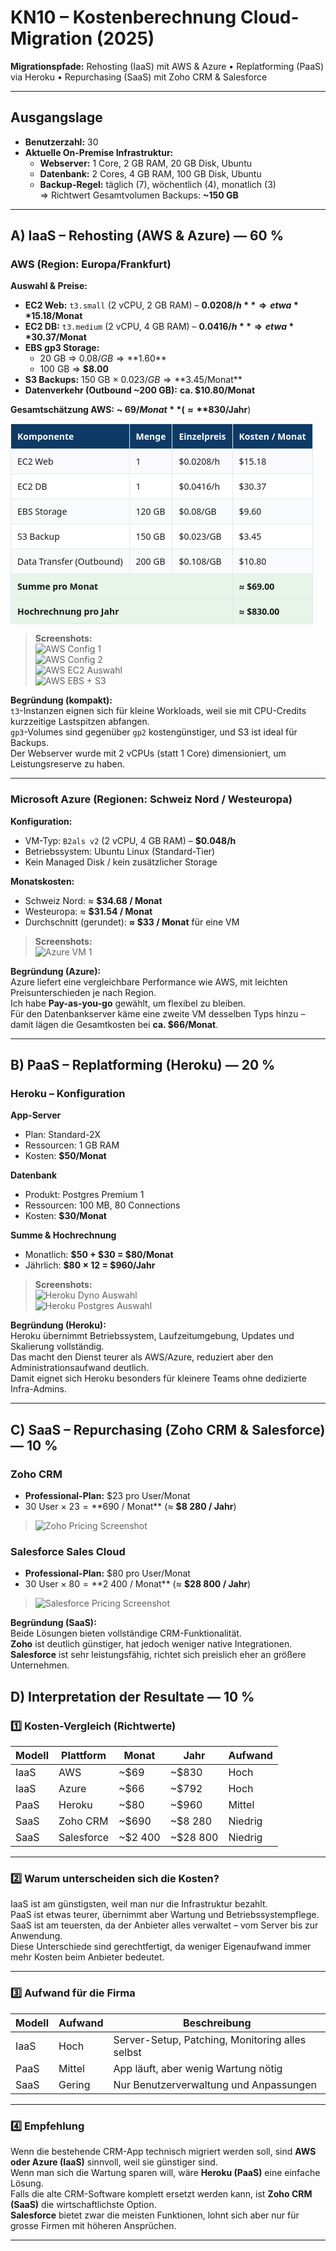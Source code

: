 # KN10 – Kostenberechnung Cloud-Migration (2025)
**Migrationspfade:** Rehosting (IaaS) mit AWS & Azure • Replatforming (PaaS) via Heroku • Repurchasing (SaaS) mit Zoho CRM & Salesforce

---

## Ausgangslage

- **Benutzerzahl:** 30
- **Aktuelle On-Premise Infrastruktur:**
  - **Webserver:** 1 Core, 2 GB RAM, 20 GB Disk, Ubuntu
  - **Datenbank:** 2 Cores, 4 GB RAM, 100 GB Disk, Ubuntu
  - **Backup-Regel:** täglich (7), wöchentlich (4), monatlich (3)  
    ⇒ Richtwert Gesamtvolumen Backups: **~150 GB**

---

## A) IaaS – Rehosting (AWS & Azure) — 60 %

### AWS (Region: Europa/Frankfurt)

**Auswahl & Preise:**
- **EC2 Web:** `t3.small` (2 vCPU, 2 GB RAM) – **$0.0208/h** ⇒ etwa **$15.18/Monat**
- **EC2 DB:** `t3.medium` (2 vCPU, 4 GB RAM) – **$0.0416/h** ⇒ etwa **$30.37/Monat**
- **EBS gp3 Storage:**
  - 20 GB ⇒ $0.08/GB ⇒ **$1.60**
  - 100 GB ⇒ **$8.00**
- **S3 Backups:** 150 GB × $0.023/GB ⇒ **$3.45/Monat**
- **Datenverkehr (Outbound ~200 GB):** **ca. $10.80/Monat**

**Gesamtschätzung AWS:** **~ $69/Monat** (≈ **$830/Jahr**)

<!-- Farbig formatierte Tabelle für bessere Übersicht -->
<table style="width:100%; border-collapse:collapse; font-family:system-ui, -apple-system, Segoe UI, Roboto, Arial; font-size:14px;">
  <thead>
    <tr style="background:#0d3b66; color:#fff; text-align:left;">
      <th style="padding:10px; border:1px solid #e5e7eb;">Komponente</th>
      <th style="padding:10px; border:1px solid #e5e7eb;">Menge</th>
      <th style="padding:10px; border:1px solid #e5e7eb;">Einzelpreis</th>
      <th style="padding:10px; border:1px solid #e5e7eb;">Kosten / Monat</th>
    </tr>
  </thead>
  <tbody>
    <tr style="background:#f8fafc;">
      <td style="padding:10px; border:1px solid #e5e7eb;">EC2 Web</td>
      <td style="padding:10px; border:1px solid #e5e7eb;">1</td>
      <td style="padding:10px; border:1px solid #e5e7eb;">$0.0208/h</td>
      <td style="padding:10px; border:1px solid #e5e7eb;">$15.18</td>
    </tr>
    <tr style="background:#ffffff;">
      <td style="padding:10px; border:1px solid #e5e7eb;">EC2 DB</td>
      <td style="padding:10px; border:1px solid #e5e7eb;">1</td>
      <td style="padding:10px; border:1px solid #e5e7eb;">$0.0416/h</td>
      <td style="padding:10px; border:1px solid #e5e7eb;">$30.37</td>
    </tr>
    <tr style="background:#f8fafc;">
      <td style="padding:10px; border:1px solid #e5e7eb;">EBS Storage</td>
      <td style="padding:10px; border:1px solid #e5e7eb;">120 GB</td>
      <td style="padding:10px; border:1px solid #e5e7eb;">$0.08/GB</td>
      <td style="padding:10px; border:1px solid #e5e7eb;">$9.60</td>
    </tr>
    <tr style="background:#ffffff;">
      <td style="padding:10px; border:1px solid #e5e7eb;">S3 Backup</td>
      <td style="padding:10px; border:1px solid #e5e7eb;">150 GB</td>
      <td style="padding:10px; border:1px solid #e5e7eb;">$0.023/GB</td>
      <td style="padding:10px; border:1px solid #e5e7eb;">$3.45</td>
    </tr>
    <tr style="background:#f8fafc;">
      <td style="padding:10px; border:1px solid #e5e7eb;">Data Transfer (Outbound)</td>
      <td style="padding:10px; border:1px solid #e5e7eb;">200 GB</td>
      <td style="padding:10px; border:1px solid #e5e7eb;">$0.108/GB</td>
      <td style="padding:10px; border:1px solid #e5e7eb;">$10.80</td>
    </tr>
    <tr style="background:#e6f4ea; font-weight:600;">
      <td colspan="3" style="padding:10px; border:1px solid #e5e7eb;">Summe pro Monat</td>
      <td style="padding:10px; border:1px solid #e5e7eb;">≈ $69.00</td>
    </tr>
    <tr style="background:#e6f4ea; font-weight:600;">
      <td colspan="3" style="padding:10px; border:1px solid #e5e7eb;">Hochrechnung pro Jahr</td>
      <td style="padding:10px; border:1px solid #e5e7eb;">≈ $830.00</td>
    </tr>
  </tbody>
</table>


> **Screenshots:**  
> ![AWS Config 1](image.png)  
> ![AWS Config 2](image-1.png)  
> ![AWS EC2 Auswahl](image-2.png)  
> ![AWS EBS + S3](image-3.png)

**Begründung (kompakt):**  
`t3`-Instanzen eignen sich für kleine Workloads, weil sie mit CPU-Credits kurzzeitige Lastspitzen abfangen.  
`gp3`-Volumes sind gegenüber `gp2` kostengünstiger, und S3 ist ideal für Backups.  
Der Webserver wurde mit 2 vCPUs (statt 1 Core) dimensioniert, um Leistungsreserve zu haben.

---

### Microsoft Azure (Regionen: Schweiz Nord / Westeuropa)

**Konfiguration:**
- VM-Typ: `B2als v2` (2 vCPU, 4 GB RAM) – **$0.048/h**
- Betriebssystem: Ubuntu Linux (Standard-Tier)
- Kein Managed Disk / kein zusätzlicher Storage

**Monatskosten:**
- Schweiz Nord: ≈ **$34.68 / Monat**
- Westeuropa: ≈ **$31.54 / Monat**
- Durchschnitt (gerundet): **≈ $33 / Monat** für eine VM


> **Screenshots:**  
> ![Azure VM 1](image-4.png)

**Begründung (Azure):**  
Azure liefert eine vergleichbare Performance wie AWS, mit leichten Preisunterschieden je nach Region.  
Ich habe **Pay-as-you-go** gewählt, um flexibel zu bleiben.  
Für den Datenbankserver käme eine zweite VM desselben Typs hinzu – damit lägen die Gesamtkosten bei **ca. $66/Monat**.

---

## B) PaaS – Replatforming (Heroku) — 20 %

### Heroku – Konfiguration 

**App-Server**
- Plan: Standard-2X  
- Ressourcen: 1 GB RAM  
- Kosten: **$50/Monat**

**Datenbank**
- Produkt: Postgres Premium 1  
- Ressourcen: 100 MB, 80 Connections  
- Kosten: **$30/Monat**

**Summe & Hochrechnung**
- Monatlich: **$50 + $30 = $80/Monat**  
- Jährlich: **$80 × 12 = $960/Jahr**


> **Screenshots:**  
> ![Heroku Dyno Auswahl](image-5.png)  
> ![Heroku Postgres Auswahl](image-6.png)

**Begründung (Heroku):**  
Heroku übernimmt Betriebssystem, Laufzeitumgebung, Updates und Skalierung vollständig.  
Das macht den Dienst teurer als AWS/Azure, reduziert aber den Administrationsaufwand deutlich.  
Damit eignet sich Heroku besonders für kleinere Teams ohne dedizierte Infra-Admins.

---

## C) SaaS – Repurchasing (Zoho CRM & Salesforce) — 10 %

### Zoho CRM
- **Professional-Plan:** $23 pro User/Monat  
- 30 User × $23 = **$690 / Monat** (≈ **$8 280 / Jahr**)

> ![Zoho Pricing Screenshot](image-5.png)

### Salesforce Sales Cloud
- **Professional-Plan:** $80 pro User/Monat  
- 30 User × $80 = **$2 400 / Monat** (≈ **$28 800 / Jahr**)

> ![Salesforce Pricing Screenshot](image-6.png)

**Begründung (SaaS):**  
Beide Lösungen bieten vollständige CRM-Funktionalität.  
**Zoho** ist deutlich günstiger, hat jedoch weniger native Integrationen.  
**Salesforce** ist sehr leistungsfähig, richtet sich preislich eher an größere Unternehmen.


## D) Interpretation der Resultate — 10 %

### 1️⃣ Kosten-Vergleich (Richtwerte)

| Modell | Plattform | Monat | Jahr | Aufwand |
|---------|------------|--------|--------|----------|
| IaaS | AWS | ~$69 | ~$830 | Hoch |
| IaaS | Azure | ~$66 | ~$792 | Hoch |
| PaaS | Heroku | ~$80 | ~$960 | Mittel |
| SaaS | Zoho CRM | ~$690 | ~$8 280 | Niedrig |
| SaaS | Salesforce | ~$2 400 | ~$28 800 | Niedrig |

---

### 2️⃣ Warum unterscheiden sich die Kosten?

IaaS ist am günstigsten, weil man nur die Infrastruktur bezahlt.  
PaaS ist etwas teurer, übernimmt aber Wartung und Betriebssystempflege.  
SaaS ist am teuersten, da der Anbieter alles verwaltet – vom Server bis zur Anwendung.  
Diese Unterschiede sind gerechtfertigt, da weniger Eigenaufwand immer mehr Kosten beim Anbieter bedeutet.

---

### 3️⃣ Aufwand für die Firma

| Modell | Aufwand | Beschreibung |
|---------|----------|--------------|
| IaaS | Hoch | Server-Setup, Patching, Monitoring alles selbst |
| PaaS | Mittel | App läuft, aber wenig Wartung nötig |
| SaaS | Gering | Nur Benutzerverwaltung und Anpassungen |

---

### 4️⃣ Empfehlung

Wenn die bestehende CRM-App technisch migriert werden soll, sind **AWS oder Azure (IaaS)** sinnvoll, weil sie günstiger sind.  
Wenn man sich die Wartung sparen will, wäre **Heroku (PaaS)** eine einfache Lösung.  
Falls die alte CRM-Software komplett ersetzt werden kann, ist **Zoho CRM (SaaS)** die wirtschaftlichste Option.  
**Salesforce** bietet zwar die meisten Funktionen, lohnt sich aber nur für grosse Firmen mit höheren Ansprüchen.

---

